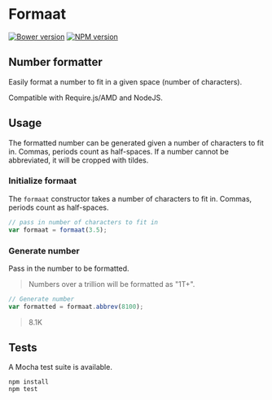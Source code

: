 Formaat
============

[![Bower version](https://img.shields.io/bower/v/formaat.svg?style=flat-square)](https://github.com/Traackr/formaat)
[![NPM version](https://img.shields.io/npm/v/formaat.svg?style=flat-square)](https://www.npmjs.com/package/formaat)

## Number formatter

Easily format a number to fit in a given space (number of characters).

Compatible with Require.js/AMD and NodeJS.

## Usage

The formatted number can be generated given a number of characters to fit in. Commas, periods count as half-spaces. If a number cannot be abbreviated, it will be cropped with tildes.

### Initialize formaat

The `formaat` constructor takes a number of characters to fit in. Commas, periods count as half-spaces.

```javascript
// pass in number of characters to fit in
var formaat = formaat(3.5);
```

### Generate number

Pass in the number to be formatted.
> Numbers over a trillion will be formatted as "1T+".

```javascript
// Generate number
var formatted = formaat.abbrev(8100);
```
> 8.1K

## Tests

A Mocha test suite is available.

```
npm install
npm test
```
